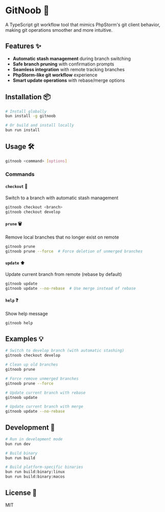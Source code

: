 # GitNoob 🚀

A TypeScript git workflow tool that mimics PhpStorm's git client behavior, making git operations smoother and more intuitive.

## Features ✨

- **Automatic stash management** during branch switching
- **Safe branch pruning** with confirmation prompts
- **Seamless integration** with remote tracking branches
- **PhpStorm-like git workflow** experience
- **Smart update operations** with rebase/merge options

## Installation 📦

```bash
# Install globally
bun install -g gitnoob

# Or build and install locally
bun run install
```

## Usage 🛠️

```bash
gitnoob <command> [options]
```

### Commands

#### `checkout` 🔄

Switch to a branch with automatic stash management

```bash
gitnoob checkout <branch>
gitnoob checkout develop
```

#### `prune` 🗑️

Remove local branches that no longer exist on remote

```bash
gitnoob prune
gitnoob prune --force  # Force deletion of unmerged branches
```

#### `update` ⬆️

Update current branch from remote (rebase by default)

```bash
gitnoob update
gitnoob update --no-rebase  # Use merge instead of rebase
```

#### `help` ❓

Show help message

```bash
gitnoob help
```

## Examples 💡

```bash
# Switch to develop branch (with automatic stashing)
gitnoob checkout develop

# Clean up old branches
gitnoob prune

# Force remove unmerged branches
gitnoob prune --force

# Update current branch with rebase
gitnoob update

# Update current branch with merge
gitnoob update --no-rebase
```

## Development 🔧

```bash
# Run in development mode
bun run dev

# Build binary
bun run build

# Build platform-specific binaries
bun run build:binary:linux
bun run build:binary:macos
```

## License 📄

MIT
